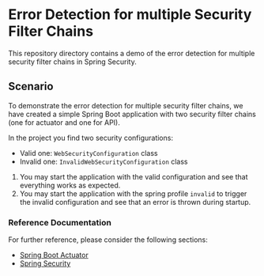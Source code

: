 # Error Detection for multiple Security Filter Chains

This repository directory contains a demo of the error detection for multiple security filter chains in Spring Security.

## Scenario

To demonstrate the error detection for multiple security filter chains, we have created a simple Spring Boot application
with two security filter chains (one for actuator and one for API).

In the project you find two security configurations:

* Valid one: `WebSecurityConfiguration` class
* Invalid one: `InvalidWebSecurityConfiguration` class

1. You may start the application with the valid configuration and see that everything works as expected.
2. You may start the application with the spring profile `invalid` to trigger the invalid configuration and see that an
   error is thrown during startup.

### Reference Documentation

For further reference, please consider the following sections:

* [Spring Boot Actuator](https://docs.spring.io/spring-boot/3.5.0-RC1/reference/actuator/index.html)
* [Spring Security](https://docs.spring.io/spring-boot/3.5.0-RC1/reference/web/spring-security.html)

